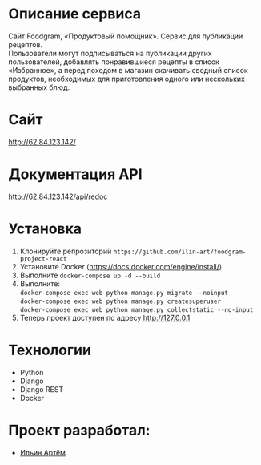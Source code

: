 # Описание сервиса
Сайт Foodgram, «Продуктовый помощник». Cервис для публикации рецептов.<br>
Пользователи могут подписываться на публикации других пользователей,
добавлять понравившиеся рецепты в список «Избранное»,
а перед походом в магазин скачивать сводный список продуктов,
необходимых для приготовления одного или нескольких выбранных блюд.

# Сайт
http://62.84.123.142/

# Документация API
http://62.84.123.142/api/redoc

# Установка
1. Клонируйте репрозиторий ```https://github.com/ilin-art/foodgram-project-react```
2. Установите Docker (https://docs.docker.com/engine/install/)
3. Выполните ```docker-compose up -d --build```
4. Выполните:<br>
  ```docker-compose exec web python manage.py migrate --noinput```<br>
  ```docker-compose exec web python manage.py createsuperuser```<br>
  ```docker-compose exec web python manage.py collectstatic --no-input ```
5. Теперь проект доступен по адресу http://127.0.0.1

# Технологии
* Python
* Django
* Django REST
* Docker

# Проект разработал:
* [Ильин Артём](https://github.com/ilin-art)
